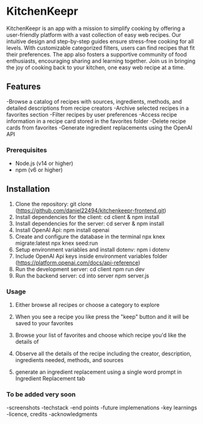 # KitchenKeepr

KitchenKeepr is an app with a mission to simplify cooking by offering a user-friendly platform with a vast collection of easy web recipes. Our intuitive design and step-by-step guides ensure stress-free cooking for all levels. With customizable categorized filters, users can find recipes that fit their preferences. The app also fosters a supportive community of food enthusiasts, encouraging sharing and learning together. Join us in bringing the joy of cooking back to your kitchen, one easy web recipe at a time.

## Features

-Browse a catalog of recipes with sources, ingredients, methods, and detailed descriptions from recipe creators
-Archive selected recipes in a favorites section
-Filter recipes by user preferences
-Access recipe information in a recipe card stored in the favorites folder
-Delete recipe cards from favorites
-Generate ingredient replacements using the OpenAI API

### Prerequisites

- Node.js (v14 or higher)
- npm (v6 or higher)

## Installation

1) Clone the repository: git clone (https://github.com/daniel22494/kitchenkeepr-frontend.git)
2) Install dependencies for the client: cd client & npm install
3) Install dependencies for the server: cd server & npm install
4) Install OpenAI Api: npm install openai 
5) Create and configure the database in the terminal
    npx knex migrate:latest
    npx knex seed:run
6) Setup environment variables and install dotenv: npm i dotenv
7) Include OpenAI Api keys inside environment variables folder (https://platform.openai.com/docs/api-reference)
8) Run the development server:
    cd client
    npm run dev
9) Run the backend server:
    cd into server
    npm server.js


### Usage

1) Either browse all recipes or choose a category to explore
2) When you see a recipe you like press the "keep" button and it will be saved to your favorites
3) Browse your list of favorites and choose which recipe you'd like the details of
4) Observe all the details of the recipe including the creator, description, ingredients needed, methods, and sources

1) generate an ingredient replacement using a single word prompt in Ingredient Replacement tab

### To be added very soon
-screenshots
-techstack
-end points
-future implemenations
-key learnings
-licence, credits
-acknowledgments



